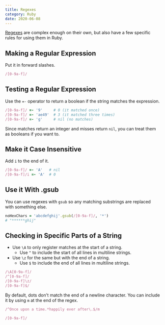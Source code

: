 ```yaml
---
title: Regexes
category: Ruby
date: 2020-06-08
---
```


[Regexes](./../programming/Regexes.md) are complex enough on their own, but also have a few specific rules for using them in Ruby.

## Making a Regular Expression

Put it in forward slashes.

```ruby
/[0-9a-f]/
```

## Testing a Regular Expression

Use the `=-` operator to return a boolean if the string matches the expression.

```ruby
/[0-9a-f]/ =- '9'     # 0 (it matched once)
/[0-9a-f]/ =- 'ae49'  # 3 (it matched three times)
/[0-9a-f]/ =- 'g'     # nil (no matches)
```

Since matches return an integer and misses return `nil`, you can treat them as booleans if you want to.

## Make it Case Insensitive

Add `i` to the end of it.

```ruby
/[0-9a-f]/ =- 'A'   # nil
/[0-9a-f]/i =- 'A'  # 0
```

## Use it With .gsub

You can use regexes with `gsub` so any matching substrings are replaced with something else.

```ruby
noHexChars = 'abcdefghij'.gsub(/[0-9a-f]/, '*')
# "******ghij"
```

## Checking in Specific Parts of a String

* Use `\A` to only register matches at the start of a string.
  * Use `^` to include the start of all lines in multiline strings.
* Use `\z` for the same but with the end of a string.
  * Use `$` to include the end of all lines in multiline strings.

```ruby
/\A[0-9a-f]/
/^[0-9a-f]/
/[0-9a-f]\z/
/[0-9a-f]$/
```
By default, dots don't match the end of a newline character. You can include it by using `m` at the end of the regex.

```ruby
/^Once upon a time.*happily ever after\.$/m
```











```ruby
/[0-9a-f]/
```
